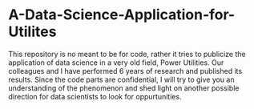 # A-Data-Science-Application-for-Utilites
This repository is no meant to be for code, rather it tries to publicize the application of data science in a very old field, Power Utilities. Our colleagues and I have performed 6 years of research and published its results. Since the code parts are confidential, I will try to give you an understanding of the phenomenon and shed light on another possible direction for data scientists to look for oppurtunities.
